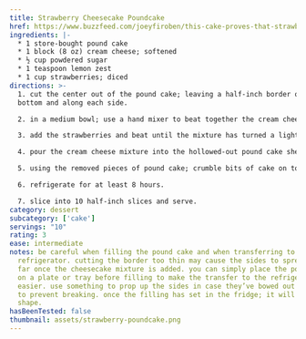 ```yaml
---
title: Strawberry Cheesecake Poundcake
href: https://www.buzzfeed.com/joeyfiroben/this-cake-proves-that-strawberries-have-never-looked-so-good?bffbtasty&ref=bffbtasty&utm_term=.hvpqwjq0a.ky6q0rqan
ingredients: |-
  * 1 store-bought pound cake
  * 1 block (8 oz) cream cheese; softened
  * ½ cup powdered sugar
  * 1 teaspoon lemon zest
  * 1 cup strawberries; diced
directions: >-
  1. cut the center out of the pound cake; leaving a half-inch border on the
  bottom and along each side.

  2. in a medium bowl; use a hand mixer to beat together the cream cheese; powdered sugar; and lemon zest until the mixture is smooth. 

  3. add the strawberries and beat until the mixture has turned a light pink color but there are still nice strawberry chunks.

  4. pour the cream cheese mixture into the hollowed-out pound cake shell.

  5. using the removed pieces of pound cake; crumble bits of cake on top of the cheesecake mixture to form a thick layer of crumbs.

  6. refrigerate for at least 8 hours.

  7. slice into 10 half-inch slices and serve.
category: dessert
subcategory: ['cake']
servings: "10"
rating: 3
ease: intermediate
notes: be careful when filling the pound cake and when transferring to the
  refrigerator. cutting the border too thin may cause the sides to spread too
  far once the cheesecake mixture is added. you can simply place the pound cake
  on a plate or tray before filling to make the transfer to the refrigerator
  easier. use something to prop up the sides in case they’ve bowed out too much;
  to prevent breaking. once the filling has set in the fridge; it will hold its
  shape.
hasBeenTested: false
thumbnail: assets/strawberry-poundcake.png
---
```

